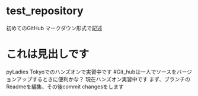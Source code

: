 # test_repository
初めてのGitHub
マークダウン形式で記述
# これは見出しです
pyLadies Tokyoでのハンズオンで実習中です
#Git_hubは一人でソースをバージョンアップするときに便利かな？
現在ハンズオン実習中です
まず、ブランチのReadmeを編集、その後commit changesをします
